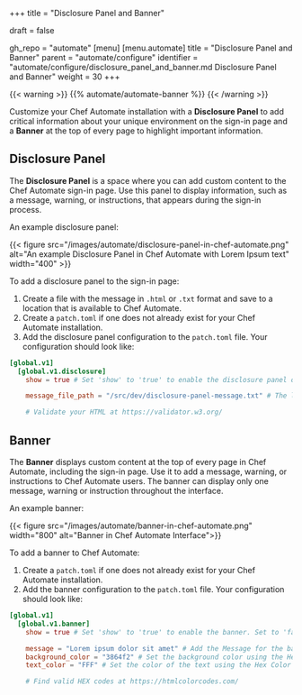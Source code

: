 +++
title = "Disclosure Panel and Banner"

draft = false

gh_repo = "automate"
[menu]
  [menu.automate]
    title = "Disclosure Panel and Banner"
    parent = "automate/configure"
    identifier = "automate/configure/disclosure_panel_and_banner.md Disclosure Panel and Banner"
    weight = 30
+++

{{< warning >}}
{{% automate/automate-banner %}}
{{< /warning >}}

Customize your Chef Automate installation with a **Disclosure Panel** to add critical information about your unique environment on the sign-in page and a **Banner** at the top of every page to highlight important information.

## Disclosure Panel

The **Disclosure Panel** is a space where you can add custom content to the Chef Automate sign-in page. Use this panel to display information, such as a message, warning, or instructions, that appears during the sign-in process.

An example disclosure panel:

{{< figure src="/images/automate/disclosure-panel-in-chef-automate.png" alt="An example Disclosure Panel in Chef Automate with Lorem Ipsum text" width="400" >}}

To add a disclosure panel to the sign-in page:

1. Create a file with the message in `.html` or `.txt` format and save to a location that is available to Chef Automate.
1. Create a `patch.toml` if one does not already exist for your Chef Automate installation.
1. Add the disclosure panel configuration to the `patch.toml` file. Your configuration should look like:

```toml
[global.v1]
  [global.v1.disclosure]
    show = true # Set 'show' to 'true' to enable the disclosure panel on the sign-in page. Set to 'false' to disable the disclosure panel. Default: false.

    message_file_path = "/src/dev/disclosure-panel-message.txt" # The location of the file containing the disclosure panel message.

    # Validate your HTML at https://validator.w3.org/
```

## Banner

The **Banner** displays custom content at the top of every page in Chef Automate, including the sign-in page. Use it to add a message, warning, or instructions to Chef Automate users. The banner can display only one message, warning or instruction throughout the interface.

An example banner:

{{< figure src="/images/automate/banner-in-chef-automate.png" width="800" alt="Banner in Chef Automate Interface">}}

To add a banner to Chef Automate:

1. Create a `patch.toml` if one does not already exist for your Chef Automate installation.
1. Add the banner configuration to the `patch.toml` file. Your configuration should look like:

```toml
[global.v1]
  [global.v1.banner]
    show = true # Set 'show' to 'true' to enable the banner. Set to 'false' to disable the banner. Default: false.

    message = "Lorem ipsum dolor sit amet" # Add the Message for the banner
    background_color = "3864f2" # Set the background color using the Hex Color Code (Do not add # to the code)
    text_color = "FFF" # Set the color of the text using the Hex Color Code (Do not add # to the code)

    # Find valid HEX codes at https://htmlcolorcodes.com/
```
